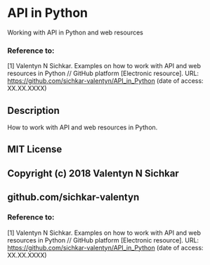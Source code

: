 # API in Python
Working with API in Python and web resources

### Reference to:
[1] Valentyn N Sichkar. Examples on how to work with API and web resources in Python // GitHub platform [Electronic resource]. URL: https://github.com/sichkar-valentyn/API_in_Python (date of access: XX.XX.XXXX)

## Description
How to work with API and web resources in Python.

## MIT License
## Copyright (c) 2018 Valentyn N Sichkar
## github.com/sichkar-valentyn
### Reference to:
[1] Valentyn N Sichkar. Examples on how to work with API and web resources in Python // GitHub platform [Electronic resource]. URL: https://github.com/sichkar-valentyn/API_in_Python (date of access: XX.XX.XXXX)
